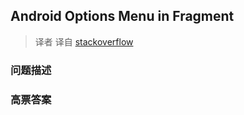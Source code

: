 ## Android Options Menu in Fragment

> 译者 译自 [stackoverflow](http://stackoverflow.com/questions/8308695/android-options-menu-in-fragment) 

### 问题描述 

### 高票答案 

